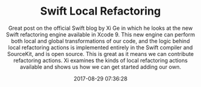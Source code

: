 ---
title: "Swift Local Refactoring"
subtitle: "Great post on the official Swift blog by Xi Ge in which he looks at the new Swift refactoring engine available in Xcode 9. This new engine can perform both local and global transformations of our code, and the logic behind local refactoring actions is implemented entirely  in the Swift compiler and SourceKit, and is open source. This is great as it means we can contribute refactoring actions. Xi examines the kinds of local refactoring actions available and shows us how we can get started adding our own."
tags: ["refactoring","compiler","sourcekit"]
link: "https://swift.org/blog/swift-local-refactoring/"
date: "2017-08-29 07:36:28"
---